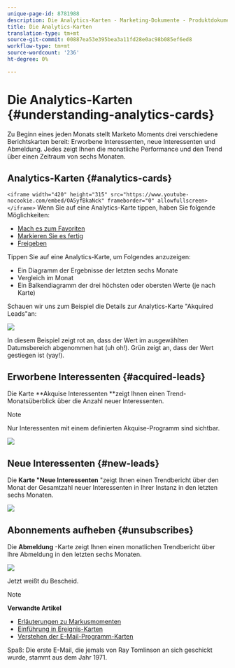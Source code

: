 ```yaml
---
unique-page-id: 8781988
description: Die Analytics-Karten - Marketing-Dokumente - Produktdokumentation
title: Die Analytics-Karten
translation-type: tm+mt
source-git-commit: 00887ea53e395bea3a11fd28e0ac98b085ef6ed8
workflow-type: tm+mt
source-wordcount: '236'
ht-degree: 0%

---
```



# Die Analytics-Karten {#understanding-analytics-cards}

Zu Beginn eines jeden Monats stellt Marketo Moments drei verschiedene Berichtskarten bereit: Erworbene Interessenten, neue Interessenten und Abmeldung. Jedes zeigt Ihnen die monatliche Performance und den Trend über einen Zeitraum von sechs Monaten.

## Analytics-Karten {#analytics-cards}

`<iframe width="420" height="315" src="https://www.youtube-nocookie.com/embed/OA5yfBkaNck" frameborder="0" allowfullscreen></iframe>` Wenn Sie auf eine Analytics-Karte tippen, haben Sie folgende Möglichkeiten:

* [Mach es zum Favoriten](../../../../../product-docs/core-marketo-concepts/mobile-apps/marketo-moments/working-with-moments/creating-a-favorite.md)
* [Markieren Sie es fertig](../../../../../product-docs/core-marketo-concepts/mobile-apps/marketo-moments/working-with-moments/marking-it-done.md)
* [Freigeben](../../../../../product-docs/core-marketo-concepts/mobile-apps/marketo-moments/working-with-moments/sharing-a-moment.md)

Tippen Sie auf eine Analytics-Karte, um Folgendes anzuzeigen:

* Ein Diagramm der Ergebnisse der letzten sechs Monate
* Vergleich im Monat
* Ein Balkendiagramm der drei höchsten oder obersten Werte (je nach Karte)

Schauen wir uns zum Beispiel die Details zur Analytics-Karte &quot;Akquired Leads&quot;an:

![](assets/image2015-7-6-14-3a5-3a25.png)

In diesem Beispiel zeigt rot an, dass der Wert im ausgewählten Datumsbereich abgenommen hat (uh oh!). Grün zeigt an, dass der Wert gestiegen ist (yay!).

## Erworbene Interessenten {#acquired-leads}

Die Karte **Akquise Interessenten **zeigt Ihnen einen Trend-Monatsüberblick über die Anzahl neuer Interessenten.

>[!NOTE]
>
>Nur Interessenten mit einem definierten Akquise-Programm sind sichtbar.

![](assets/image2015-6-30-14-3a31-3a40.png)

## Neue Interessenten {#new-leads}

Die **Karte &quot;Neue Interessenten** &quot;zeigt Ihnen einen Trendbericht über den Monat der Gesamtzahl neuer Interessenten in Ihrer Instanz in den letzten sechs Monaten.

![](assets/image2015-6-30-14-3a33-3a23.png)

## Abonnements aufheben {#unsubscribes}

Die **Abmeldung** -Karte zeigt Ihnen einen monatlichen Trendbericht über Ihre Abmeldung in den letzten sechs Monaten.

![](assets/image2015-6-30-14-3a29-3a3.png)

Jetzt weißt du Bescheid.

>[!NOTE]
>
>**Verwandte Artikel**
>
>* [Erläuterungen zu Markusmomenten](understanding-marketo-moments.md)
>* [Einführung in Ereignis-Karten](understanding-event-cards.md)
>* [Verstehen der E-Mail-Programm-Karten](understanding-email-program-cards.md)

>



Spaß: Die erste E-Mail, die jemals von Ray Tomlinson an sich geschickt wurde, stammt aus dem Jahr 1971.